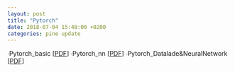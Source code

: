 ```yaml
---
layout: post
title: "Pytorch"
date: 2018-07-04 15:48:00 +0200
categories: pine update
---
```


∙Pytorch_basic [<a href="https://github.com/ispine/ispine.github.io/raw/master/assets/Pytorch_basic.pdf">PDF</a>]
∙Pytorch_nn [<a href="https://github.com/ispine/ispine.github.io/raw/master/assets/Pytorch_nn.pdf">PDF</a>]
∙Pytorch_Datalade&NeuralNetwork [<a href="https://github.com/ispine/ispine.github.io/raw/master/assets/Pytorch_DL&NN.pdf">PDF</a>]
